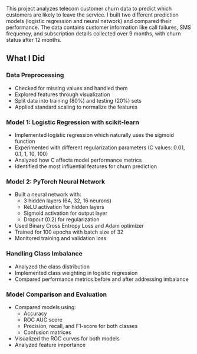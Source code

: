 This project analyzes telecom customer churn data to predict which customers are likely to leave the service. I built two different prediction models (logistic regression and neural network) and compared their performance. The data contains customer information like call failures, SMS frequency, and subscription details collected over 9 months, with churn status after 12 months.

## What I Did

### Data Preprocessing

- Checked for missing values and handled them
- Explored features through visualization
- Split data into training (80%) and testing (20%) sets
- Applied standard scaling to normalize the features

### Model 1: Logistic Regression with scikit-learn

- Implemented logistic regression which naturally uses the sigmoid function
- Experimented with different regularization parameters (C values: 0.01, 0.1, 1, 10, 100)
- Analyzed how C affects model performance metrics
- Identified the most influential features for churn prediction

### Model 2: PyTorch Neural Network

- Built a neural network with:
  - 3 hidden layers (64, 32, 16 neurons)
  - ReLU activation for hidden layers
  - Sigmoid activation for output layer
  - Dropout (0.2) for regularization
- Used Binary Cross Entropy Loss and Adam optimizer
- Trained for 100 epochs with batch size of 32
- Monitored training and validation loss

### Handling Class Imbalance

- Analyzed the class distribution
- Implemented class weighting in logistic regression
- Compared performance metrics before and after addressing imbalance

### Model Comparison and Evaluation

- Compared models using:
  - Accuracy
  - ROC AUC score
  - Precision, recall, and F1-score for both classes
  - Confusion matrices
- Visualized the ROC curves for both models
- Analyzed feature importance
